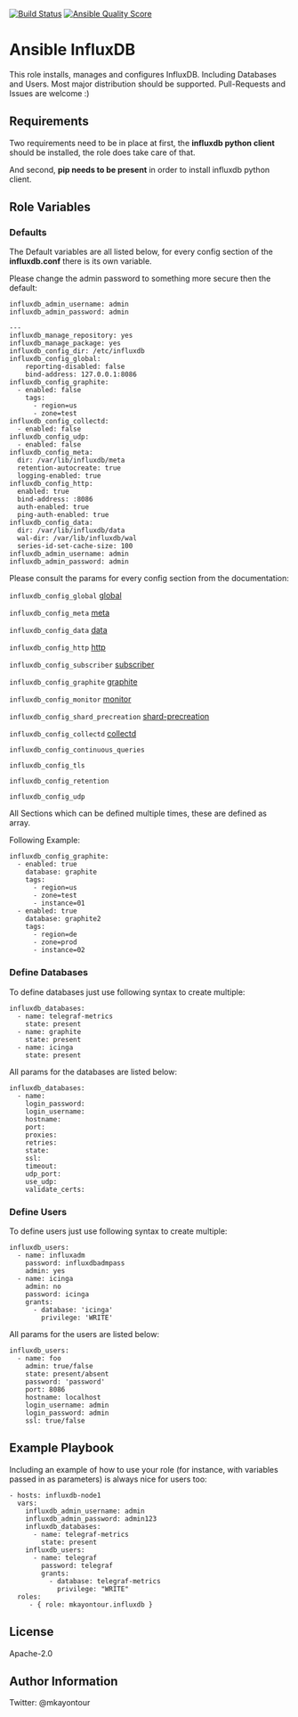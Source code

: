 [![Build Status](https://travis-ci.org/mkayontour/ansible-influxdb.svg?branch=master)](https://travis-ci.org/mkayontour/ansible-influxdb)
[![Ansible Quality Score](https://img.shields.io/ansible/quality/50067?label=role%20quality)](https://galaxy.ansible.com/mkayontour/influxdb)

Ansible InfluxDB
=========

This role installs, manages and configures InfluxDB. Including Databases and Users. Most major distribution should be supported.
Pull-Requests and Issues are welcome :)

Requirements
------------

Two requirements need to be in place at first, the **influxdb python client** should be installed, the role does take care of that.


And second, **pip needs to be present** in order to install influxdb python client.

Role Variables
--------------

### Defaults

The Default variables are all listed below, for every config section of the
**influxdb.conf** there is its own variable.

Please change the admin password to something more secure then the default:

```
influxdb_admin_username: admin
influxdb_admin_password: admin
```

```
---
influxdb_manage_repository: yes
influxdb_manage_package: yes
influxdb_config_dir: /etc/influxdb
influxdb_config_global:
    reporting-disabled: false
    bind-address: 127.0.0.1:8086
influxdb_config_graphite:
  - enabled: false
    tags:
      - region=us
      - zone=test
influxdb_config_collectd:
  - enabled: false
influxdb_config_udp:
  - enabled: false
influxdb_config_meta:
  dir: /var/lib/influxdb/meta
  retention-autocreate: true
  logging-enabled: true
influxdb_config_http:
  enabled: true
  bind-address: :8086
  auth-enabled: true
  ping-auth-enabled: true
influxdb_config_data:
  dir: /var/lib/influxdb/data
  wal-dir: /var/lib/influxdb/wal
  series-id-set-cache-size: 100
influxdb_admin_username: admin
influxdb_admin_password: admin
```

Please consult the params for every config section from the documentation:

`influxdb_config_global` [global](https://docs.influxdata.com/influxdb/v1.8/administration/config/#global-settings)

`influxdb_config_meta` [meta](https://docs.influxdata.com/influxdb/v1.8/administration/config/#meta)

`influxdb_config_data` [data](https://docs.influxdata.com/influxdb/v1.8/administration/config/#data)

`influxdb_config_http` [http](https://docs.influxdata.com/influxdb/v1.8/administration/config/#http)

`influxdb_config_subscriber` [subscriber](https://docs.influxdata.com/influxdb/v1.8/administration/config/#subscriber)

`influxdb_config_graphite` [graphite](https://docs.influxdata.com/influxdb/v1.8/administration/config/#graphite)

`influxdb_config_monitor` [monitor](https://docs.influxdata.com/influxdb/v1.8/administration/config/#monitor)

`influxdb_config_shard_precreation` [shard-precreation](https://docs.influxdata.com/influxdb/v1.8/administration/config/#shard-precreation)

`influxdb_config_collectd` [collectd](https://docs.influxdata.com/influxdb/v1.8/administration/config/#collectd)

`influxdb_config_continuous_queries`

`influxdb_config_tls`

`influxdb_config_retention`

`influxdb_config_udp`


All Sections which can be defined multiple times, these are defined as array.

Following Example:
```
influxdb_config_graphite:
  - enabled: true
    database: graphite
    tags:
      - region=us
      - zone=test
      - instance=01
  - enabled: true
    database: graphite2
    tags:
      - region=de
      - zone=prod
      - instance=02
```

### Define Databases

To define databases just use following syntax to create multiple:
```
influxdb_databases:
  - name: telegraf-metrics
    state: present
  - name: graphite
    state: present
  - name: icinga
    state: present
```

All params for the databases are listed below:

```
influxdb_databases:
  - name:
    login_password:
    login_username:
    hostname:
    port:
    proxies:
    retries:
    state:
    ssl:
    timeout:
    udp_port:
    use_udp:
    validate_certs:

```

### Define Users

To define users just use following syntax to create multiple:
```
influxdb_users:
  - name: influxadm
    password: influxdbadmpass
    admin: yes
  - name: icinga
    admin: no
    password: icinga
    grants:
      - database: 'icinga'
        privilege: 'WRITE'
```
All params for the users are listed below:

```
influxdb_users:
  - name: foo
    admin: true/false
    state: present/absent
    password: 'password'
    port: 8086
    hostname: localhost
    login_username: admin
    login_password: admin
    ssl: true/false
```



Example Playbook
----------------

Including an example of how to use your role (for instance, with variables passed in as parameters) is always nice for users too:

    - hosts: influxdb-node1
      vars:
        influxdb_admin_username: admin
        influxdb_admin_password: admin123
        influxdb_databases:
          - name: telegraf-metrics
            state: present
        influxdb_users:
          - name: telegraf
            password: telegraf
            grants:
              - database: telegraf-metrics
                privilege: "WRITE"
      roles:
         - { role: mkayontour.influxdb }

License
-------

Apache-2.0

Author Information
------------------

Twitter: @mkayontour
